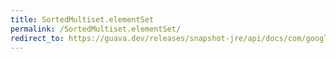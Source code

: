 ```yaml
---
title: SortedMultiset.elementSet
permalink: /SortedMultiset.elementSet/
redirect_to: https://guava.dev/releases/snapshot-jre/api/docs/com/google/common/collect/SortedMultiset.html#elementSet--
---
```

